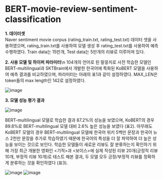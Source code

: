 # BERT-movie-review-sentiment-classification

**1.	데이터셋** \
Naver sentiment movie corpus (rating_train.txt, rating_test.txt) 데이터 셋을 사용하였으며, rating_train.txt를 사용하여 모델 생성 후 rating_test.txt를 사용하여 예측 수행하였다. Train data는 15만개, Test data는 5만개의 리뷰로 이루어져 있다.

**2.	사용 모델 및 하이퍼 파라미터**\n
104개의 언어로 된 말뭉치로 사전 학습한 모델인 BERT-multilingual과 SKTBrain에서 개발한 한국어에 특화된 KoBERT 모델을 사용하여 예측 결과를 비교하였으며, 파라미터는 아래의 표1과 같이 설정하였다. MAX_LEN은 token들의 max length인 142로 설정하였다.

![image](https://user-images.githubusercontent.com/79245351/159128262-82056638-277f-4825-b606-4d9042c9d11b.png)

**3.	 모델 성능 평가 결과**

![image](https://user-images.githubusercontent.com/79245351/159128273-2f5cfbe9-debe-4d16-bdce-6f12fab5219a.png)

BERT-multilingual 모델로 학습한 결과 87.2%의 성능을 보였으며, KoBERT의 경우 89.8%로 BERT-multilingual 모델 대비 2.6% 높은 성능을 보였다 (표2). 아무래도 KoBERT 모델의 경우 BERT-multilingual 모델에 한국어 위키 5백만 문장과 한국어 뉴스 2천만 문장을 추가로 학습하였기 때문에 한국어의 특성을 더 잘 파악하여 더 높은 성능을 보이는 것으로 보인다.
학습한 모델들이 새로운 리뷰도 잘 분류하는지 확인하기 위해 가장 최근 개봉한 영화인 <기적>과 <보이스>에 실제 작성된 리뷰 20개(긍정적 리뷰 10개, 부정적 리뷰 10개)로 테스트 해본 결과, 두 모델 모두 긍정/부정적 리뷰를 정확하게 분류하는 것을 확인하였다 (표3).

![image](https://user-images.githubusercontent.com/79245351/159128282-85e1a49f-023c-401b-9506-37c6ed57d2e4.png)
![image](https://user-images.githubusercontent.com/79245351/159128295-fd9b9734-a4b9-43a3-b5fb-3e7bdcea57eb.png)
